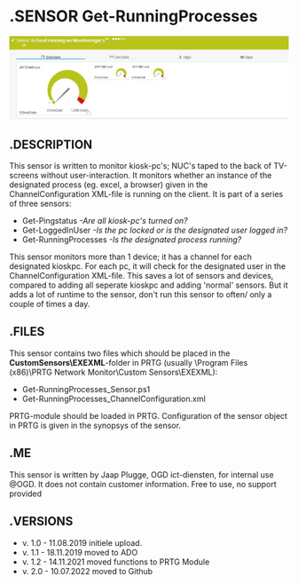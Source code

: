 # **.SENSOR** Get-RunningProcesses

![Screenshot header](https://github.com/jaapplugge/PRTG/blob/main/Sensors/Get-RunningProcesses/Screenshot_01.jpg)

## **.DESCRIPTION**

This sensor is written to monitor kiosk-pc's; NUC's taped to the back of TV-screens without user-interaction.
It monitors whether an instance of the designated process (eg. excel, a browser) given in the ChannelConfiguration
XML-file is running on the client.
It is part of a series of three sensors:

* Get-Pingstatus *-Are all kiosk-pc's turned on?*
* Get-LoggedInUser *-Is the pc locked or is the designated user logged in?*
* Get-RunningProcesses *-Is the designated process running?*

This sensor monitors more than 1 device; it has a channel for each designated kioskpc. For each pc, it will
check for the designated user in the ChannelConfiguration XML-file. This saves a lot of sensors and devices,
compared to adding all seperate kioskpc and adding 'normal' sensors. But it adds a lot of runtime to the sensor,
don't run this sensor to often/ only a couple of times a day.

## **.FILES**

This sensor contains two files which should be placed in the **CustomSensors\EXEXML**-folder
in PRTG (usually \Program Files (x86)\PRTG Network Monitor\Custom Sensors\EXEXML):

* Get-RunningProcesses_Sensor.ps1
* Get-RunningProcesses_ChannelConfiguration.xml

PRTG-module should be loaded in PRTG.
Configuration of the sensor object in PRTG is given in the synopsys of the sensor.

## **.ME**

This sensor is written by Jaap Plugge, OGD ict-diensten, for internal use @OGD.
It does not contain customer information. Free to use, no support provided

## **.VERSIONS**

* v. 1.0 - 11.08.2019 initiele upload.
* v. 1.1 - 18.11.2019 moved to ADO
* v. 1.2 - 14.11.2021 moved functions to PRTG Module
* v. 2.0 - 10.07.2022 moved to Github
